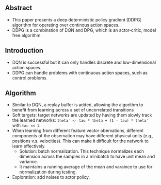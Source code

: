 ## Abstract
* This paper presents a deep deterministic policy gradient (DDPG) algorithm for operating over continous action spaces.
* DDPG is a combination of DQN and DPG, which is an actor-critic, model free algorithm. 

## Introduction
* DQN is successful but it can only handles discrete and low-dimensional action spaces.
* DDPG can handle problems with continuous action spaces, such as control problems.

## Algorithm
* Similar to DQN, a replay buffer is added, allowing the algorithm to benefit from learning across a set of uncorrelated transitions
* Soft targets: target networks are updated by having them slowly track the learned networks: ``theta' <- tau * theta + (1 - tau) * theta'`` with ``tau << 1``. 
* When learning from different feature vector obervations, different components of the observation may have different physical units (e.g., positions v.s. velocities). 
This can make it difficult for the network to learn effectively.
    * Solution: batch normalization. This technique normalizes each dimension across the samples in a minibatch to have unit mean and variance. 
    * It maintains a running average of the mean and varaince to use for normalization during testing. 
* Exploration: add noises to actor policy. 
